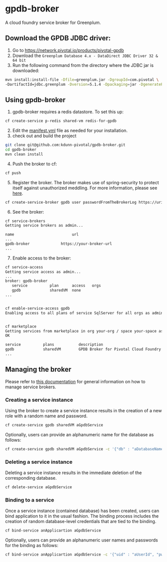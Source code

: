 # gpdb-broker
A cloud foundry service broker for Greenplum.

## Download the GPDB JDBC driver:
1. Go to https://network.pivotal.io/products/pivotal-gpdb
2. Download the `Greenplum Database 4.x - DataDirect JDBC Driver 32 & 64 bit`
3. Run the following command from the directory where the JDBC jar is downloaded:

  ```bash
  mvn install:install-file -Dfile=greenplum.jar -DgroupId=com.pivotal \ 
  -DartifactId=jdbc.greenplum -Dversion=5.1.4 -Dpackaging=jar -DgeneratePom=true
  ```

## Using gpdb-broker
1. gpdb-broker requires a redis datastore. To set this up:
  ```bash
  cf create-service p-redis shared-vm redis-for-gpdb
  ```
2. Edit the [manifest.yml](https://github.com/cf-platform-eng/ms-sql-server-broker/blob/master/gpdb-broker/manifest.yml) file as needed for your  installation.
1. check out and build the project
  ```bash
  git clone git@github.com:kdunn-pivotal/gpdb-broker.git
  cd gpdb-broker
  mvn clean install  
  ```
4. Push the broker to cf:
  ```bash
  cf push
  ```
5. Register the broker. The broker makes use of spring-security to protect itself against unauthorized meddling. For more information, please see [here](https://github.com/cloudfoundry-community/spring-boot-cf-service-broker#security).
  ```bash
  cf create-service-broker gpdb user passwordFromTheBrokerLog https://uri.of.your.broker.app
  ```
6. See the broker:
  ```bash
  cf service-brokers
  Getting service brokers as admin...
  
  name                          url
  ...
  gpdb-broker              https://your-broker-url
  ...
  ```
7. Enable access to the broker:
  ```bash
  cf service-access
  Getting service access as admin...
  ...
  broker: gpdb-broker
     service          plan      access   orgs
     gpdb             sharedVM  none
  ...
  
  
  cf enable-service-access gpdb
  Enabling access to all plans of service SqlServer for all orgs as admin...


  cf marketplace
  Getting services from marketplace in org your-org / space your-space as you...
  OK
  
  service          plans           description
  gpdb             sharedVM        GPDB Broker for Pivotal Cloud Foundry
  ...
  ```
  
## Managing the broker
Please refer to [this documentation](https://docs.cloudfoundry.org/services/managing-service-brokers.html) for general information on how to manage service brokers.

### Creating a service instance
Using the broker to create a service instance results in the creation of a new role with a random name and password.
  ```bash
  cf create-service gpdb sharedVM aGpdbService
  ```
Optionally, users can provide an alphanumeric name for the database as follows:
  ```bash
  cf create-service gpdb sharedVM aGpdbService -c '{"db" : "aDatabaseName"}'
  ```
### Deleting a service instance
Deleting a service instance results in the immediate deletion of the corresponding database.
  ```bash
  cf delete-service aGpdbService
  ```
### Binding to a service
Once a service instance (contained database) has been created, users can bind application to it in the usual fashion. The binding process includes the creation of random database-level credentials that are tied to the binding.
  ```bash
  cf bind-service anApplicartion aGpdbService
  ```
Optionally, users can provide an alphanumeric user names and passwords for the binding as follows:
  ```bash
  cf bind-service anApplicartion aGpdbService -c '{"uid" : "aUserId", "pw" : "aValidSqlServerPassword"}'
  ```
